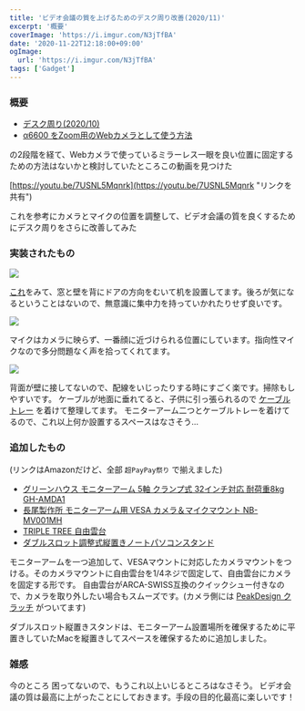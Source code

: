 ```yaml
---
title: 'ビデオ会議の質を上げるためのデスク周り改善(2020/11)'
excerpt: '概要'
coverImage: 'https://i.imgur.com/N3jTfBA'
date: '2020-11-22T12:18:00+09:00'
ogImage:
  url: 'https://i.imgur.com/N3jTfBA'
tags: ['Gadget']
---
```


### 概要

*   [デスク周り(2020/10)](https://medium.com/@o_hayato/%E3%83%87%E3%82%B9%E3%82%AF%E5%91%A8%E3%82%8A-2020-10-1c4b412028fd "https://medium.com/@o_hayato/%E3%83%87%E3%82%B9%E3%82%AF%E5%91%A8%E3%82%8A-2020-10-1c4b412028fd")
*   [α6600 をZoom用のWebカメラとして使う方法](https://medium.com/@o_hayato/%CE%B16600-%E3%82%92zoom%E7%94%A8%E3%81%AEweb%E3%82%AB%E3%83%A1%E3%83%A9%E3%81%A8%E3%81%97%E3%81%A6%E4%BD%BF%E3%81%86%E6%96%B9%E6%B3%95-fe7acebb9821 "https://medium.com/@o_hayato/%CE%B16600-%E3%82%92zoom%E7%94%A8%E3%81%AEweb%E3%82%AB%E3%83%A1%E3%83%A9%E3%81%A8%E3%81%97%E3%81%A6%E4%BD%BF%E3%81%86%E6%96%B9%E6%B3%95-fe7acebb9821")

の2段階を経て、Webカメラで使っているミラーレス一眼を良い位置に固定するための方法はないかと検討していたところこの動画を見つけた

[https://youtu.be/7USNL5Mqnrk](https://youtu.be/7USNL5Mqnrk "リンクを共有")

これを参考にカメラとマイクの位置を調整して、ビデオ会議の質を良くするためにデスク周りをさらに改善してみた

### 実装されたもの

![](https://i.imgur.com/2CCYMOy.jpg)

[これ](https://togetter.com/li/1538742 "https://togetter.com/li/1538742")をみて、窓と壁を背にドアの方向をむいて机を設置してます。後ろが気になるということはないので、無意識に集中力を持っていかれたりせず良いです。

![](https://i.imgur.com/7kSsE0H.jpeg)

マイクはカメラに映らず、一番顔に近づけられる位置にしています。指向性マイクなので多分問題なく声を拾ってくれてます。

![](https://i.imgur.com/ortkSAK.jpeg)

背面が壁に接してないので、配線をいじったりする時にすごく楽です。掃除もしやすいです。 ケーブルが地面に垂れてると、子供に引っ張られるので [ケーブルトレー](https://amzn.to/3fn5e55 "https://amzn.to/3fn5e55") を着けて整理してます。 モニターアーム二つとケーブルトレーを着けてるので、これ以上何か設置するスペースはなさそう…

### 追加したもの

(リンクはAmazonだけど、全部 `超PayPay祭り` で揃えました)

*   [グリーンハウス モニターアーム 5軸 クランプ式 32インチ対応 耐荷重8kg GH-AMDA1](https://amzn.to/2IXdw7U "https://amzn.to/2IXdw7U")
*   [長尾製作所 モニターアーム用 VESA カメラ＆マイクマウント NB-MV001MH](https://amzn.to/35PCeQu "https://amzn.to/35PCeQu")
*   [TRIPLE TREE 自由雲台](https://amzn.to/3lXJZJC "https://amzn.to/3lXJZJC")
*   [ダブルスロット調整式縦置きノートパソコンスタンド](https://amzn.to/3l2cFQJ "https://amzn.to/3l2cFQJ")

モニターアームを一つ追加して、VESAマウントに対応したカメラマウントをつける。そのカメラマウントに自由雲台を1/4ネジで固定して、自由雲台にカメラを固定する形です。 自由雲台がARCA-SWISS互換のクイックシュー付きなので、カメラを取り外したい場合もスムーズです。(カメラ側には [PeakDesign クラッチ](https://amzn.to/3pSBdin "https://amzn.to/3pSBdin") がついてます)

ダブルスロット縦置きスタンドは、モニターアーム設置場所を確保するために平置きしていたMacを縦置きしてスペースを確保するために追加しました。

### 雑感

今のところ 困ってないので、もうこれ以上いじるところはなさそう。 ビデオ会議の質は最高に上がったことにしておきます。手段の目的化最高に楽しいです！